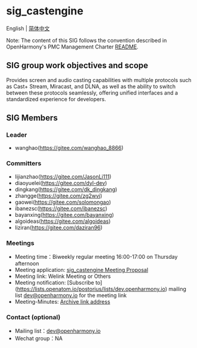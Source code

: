 # sig_castengine
English | [简体中文](./sig_castengine_cn.md)

Note: The content of this SIG follows the convention described in OpenHarmony's PMC Management Charter [README](../../zh/pmc.md).

## SIG group work objectives and scope
Provides screen and audio casting capabilities with multiple protocols such as Cast+ Stream, Miracast, and DLNA, as well as the ability to switch between these protocols seamlessly, offering unified interfaces and a standardized experience for developers.

## SIG Members

### Leader
- wanghao(https://gitee.com/wanghao_8866)

### Committers
- lijianzhao(https://gitee.com/JasonLi111)
- diaoyuelei(https://gitee.com/dyl-dev)
- dingkang(https://gitee.com/dk_dingkang)
- zhangge(https://gitee.com/zg2wvj)
- gaowei(https://gitee.com/solomongao)
- ibanezsc(https://gitee.com/ibanezsc)
- bayanxing(https://gitee.com/bayanxing)
- algoideas(https://gitee.com/algoideas)
- liziran(https://gitee.com/daziran96)

### Meetings
 - Meeting time：Biweekly regular meeting 16:00-17:00 on Thursday afternoon
 - Meeting application:  [sig_castengine Meeting Proposal](https://docs.qingque.cn/s/home/eZQC8DnY-lAvzY81PB4Kd-Ehk?identityId=1yOkXOqnIUl)
 - Meeting link: Welink Meeting or Others
 - Meeting notification: [Subscribe to] (https://lists.openatom.io/postorius/lists/dev.openharmony.io) mailing list dev@openharmony.io for the meeting link
 - Meeting-Minutes: [Archive link address](https://gitee.com/openharmony-sig/sig-content)

### Contact (optional)

- Mailing list：dev@openharmony.io
- Wechat group：NA